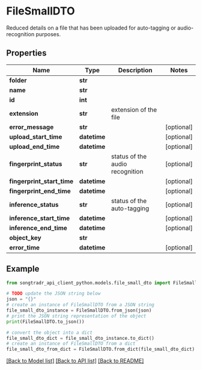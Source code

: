 # FileSmallDTO

Reduced details on a file that has been uploaded for auto-tagging or audio-recognition purposes.

## Properties

Name | Type | Description | Notes
------------ | ------------- | ------------- | -------------
**folder** | **str** |  | 
**name** | **str** |  | 
**id** | **int** |  | 
**extension** | **str** | extension of the file | 
**error_message** | **str** |  | [optional] 
**upload_start_time** | **datetime** |  | [optional] 
**upload_end_time** | **datetime** |  | [optional] 
**fingerprint_status** | **str** | status of the audio recognition | [optional] 
**fingerprint_start_time** | **datetime** |  | [optional] 
**fingerprint_end_time** | **datetime** |  | [optional] 
**inference_status** | **str** | status of the auto-tagging | [optional] 
**inference_start_time** | **datetime** |  | [optional] 
**inference_end_time** | **datetime** |  | [optional] 
**object_key** | **str** |  | 
**error_time** | **datetime** |  | [optional] 

## Example

```python
from songtradr_api_client_python.models.file_small_dto import FileSmallDTO

# TODO update the JSON string below
json = "{}"
# create an instance of FileSmallDTO from a JSON string
file_small_dto_instance = FileSmallDTO.from_json(json)
# print the JSON string representation of the object
print(FileSmallDTO.to_json())

# convert the object into a dict
file_small_dto_dict = file_small_dto_instance.to_dict()
# create an instance of FileSmallDTO from a dict
file_small_dto_from_dict = FileSmallDTO.from_dict(file_small_dto_dict)
```
[[Back to Model list]](../README.md#documentation-for-models) [[Back to API list]](../README.md#documentation-for-api-endpoints) [[Back to README]](../README.md)


